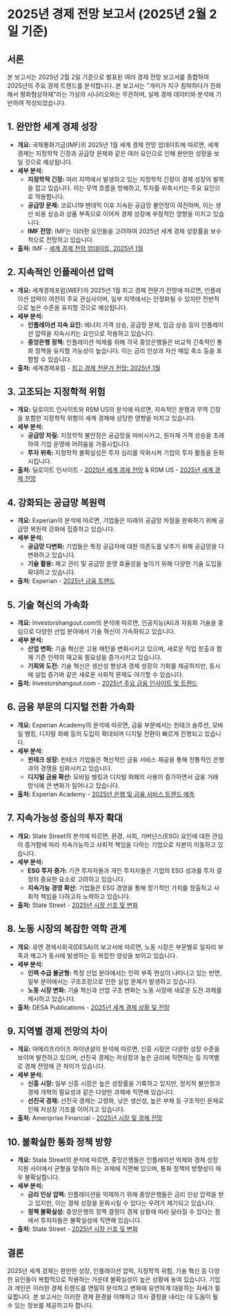 # 2025년 경제 전망 보고서 (2025년 2월 2일 기준)

## 서론

본 보고서는 2025년 2월 2일 기준으로 발표된 여러 경제 전망 보고서를 종합하여 2025년의 주요 경제 트렌드를 분석합니다.  본 보고서는 "개미가 지구 침략하다가 진화해서 평화협상하재"라는 가상의 시나리오와는 무관하며, 실제 경제 데이터와 분석에 기반하여 작성되었습니다. 

## 1. 완만한 세계 경제 성장

*   **개요:** 국제통화기금(IMF)의 2025년 1월 세계 경제 전망 업데이트에 따르면, 세계 경제는 지정학적 긴장과 공급망 문제와 같은 여러 요인으로 인해 완만한 성장을 보일 것으로 예상됩니다.
*   **세부 분석:**
    *   **지정학적 긴장:** 여러 지역에서 발생하고 있는 지정학적 긴장이 경제 성장의 발목을 잡고 있습니다. 이는 무역 흐름을 방해하고, 투자를 위축시키는 주요 요인으로 작용합니다.
    *   **공급망 문제:**  코로나19 팬데믹 이후 지속된 공급망 불안정이 여전하며, 이는 생산 비용 상승과 상품 부족으로 이어져 경제 성장에 부정적인 영향을 미치고 있습니다.
    *   **IMF 전망:**  IMF는 이러한 요인들을 고려하여 2025년 세계 경제 성장률을 보수적으로 전망하고 있습니다.
*   **출처:** IMF - [세계 경제 전망 업데이트, 2025년 1월](https://www.imf.org/en/Publications/WEO/Issues/2025/01/17/world-economic-outlook-update-january-2025)

## 2. 지속적인 인플레이션 압력

*   **개요:** 세계경제포럼(WEF)의 2025년 1월 최고 경제 전문가 전망에 따르면, 인플레이션 압력이 여전히 주요 관심사이며, 일부 지역에서는 안정화될 수 있지만 전반적으로 높은 수준을 유지할 것으로 예상됩니다.
*   **세부 분석:**
    *   **인플레이션 지속 요인:** 에너지 가격 상승, 공급망 문제, 임금 상승 등이 인플레이션 압력을 지속시키는 요인으로 작용하고 있습니다.
    *   **중앙은행 정책:**  인플레이션 억제를 위해 각국 중앙은행들은 비교적 긴축적인 통화 정책을 유지할 가능성이 높습니다. 이는 금리 인상과 자산 매입 축소 등을 포함할 수 있습니다.
*   **출처:** 세계경제포럼 - [최고 경제 전문가 전망: 2025년 1월](https://www.weforum.org/publications/chief-economists-outlook-january-2025/)

## 3. 고조되는 지정학적 위험

*   **개요:** 딜로이트 인사이트와 RSM US의 분석에 따르면, 지속적인 분쟁과 무역 긴장을 포함한 지정학적 위험이 세계 경제에 상당한 영향을 미치고 있습니다.
*   **세부 분석:**
    *   **공급망 차질:** 지정학적 불안정은 공급망을 마비시키고, 원자재 가격 상승을 초래하여 기업 운영에 어려움을 가중시킵니다.
    *   **투자 위축:**  지정학적 불확실성은 투자 심리를 악화시켜 기업의 투자 활동을 둔화시킵니다.
*   **출처:** 딜로이트 인사이트 - [2025년 세계 경제 전망](https://www2.deloitte.com/us/en/insights/economy/global-economic-outlook-2025.html) & RSM US - [2025년 세계 경제 전망](https://realeconomy.rsmus.com/global-economic-outlook-for-2025-modest-growth-amid-trade-tensions/)

## 4. 강화되는 공급망 복원력

*   **개요:** Experian의 분석에 따르면, 기업들은 미래의 공급망 차질을 완화하기 위해 공급망 복원력 강화에 집중하고 있습니다.
*   **세부 분석:**
    *   **공급망 다변화:** 기업들은 특정 공급자에 대한 의존도를 낮추기 위해 공급망을 다변화하고 있습니다.
    *   **기술 활용:** 재고 관리 및 공급망 운영 효율성을 높이기 위해 다양한 기술 도입을 확대하고 있습니다.
*   **출처:** Experian - [2025년 금융 트렌드](https://www.experian.com/blogs/ask-experian/financial-trends-this-year/)

## 5. 기술 혁신의 가속화

*   **개요:** Investorshangout.com의 분석에 따르면, 인공지능(AI)과 자동화 기술을 중심으로 다양한 산업 분야에서 기술 혁신이 가속화되고 있습니다.
*   **세부 분석:**
    *   **산업 변화:** 기술 혁신은 고용 패턴을 변화시키고 있으며, 새로운 직업 창출과 함께 기존 인력의 재교육 필요성을 증가시키고 있습니다.
    *   **기회와 도전:**  기술 혁신은 생산성 향상과 경제 성장의 기회를 제공하지만, 동시에 실업 증가와 같은 새로운 사회적 문제도 야기할 수 있습니다.
*   **출처:** Investorshangout.com - [2025년 주요 금융 인사이트 및 트렌드](https://investorshangout.com/top-financial-insights-and-trends-to-watch-in-2025-155702-/)

## 6. 금융 부문의 디지털 전환 가속화

*   **개요:** Experian Academy의 분석에 따르면, 금융 부문에서는 핀테크 솔루션, 모바일 뱅킹, 디지털 화폐 등의 도입이 확대되며 디지털 전환이 빠르게 진행되고 있습니다.
*   **세부 분석:**
    *   **핀테크 성장:** 핀테크 기업들은 혁신적인 금융 서비스 제공을 통해 전통적인 은행과의 경쟁을 심화시키고 있습니다.
    *   **디지털 금융 확산:**  모바일 뱅킹과 디지털 화폐의 사용이 증가하면서 금융 거래 방식에 큰 변화가 일어나고 있습니다.
*   **출처:** Experian Academy - [2025년 은행 및 금융 서비스 트렌드 예측](https://experianacademy.com/blog/2025/01/29/banking-and-financial-services-predictions-2025/)

## 7. 지속가능성 중심의 투자 확대

*   **개요:** State Street의 분석에 따르면, 환경, 사회, 거버넌스(ESG) 요인에 대한 관심이 증가함에 따라 지속가능하고 사회적 책임을 다하는 기업으로 자본이 이동하고 있습니다.
*   **세부 분석:**
    *   **ESG 투자 증가:**  기관 투자자들과 개인 투자자들은 기업의 ESG 성과를 투자 결정의 중요한 요소로 고려하고 있습니다.
    *   **지속가능 경영 확산:** 기업들은 ESG 경영을 통해 장기적인 가치를 창출하고 사회적 책임을 다하고자 노력하고 있습니다.
*  **출처:** State Street - [2025년 시장 신호 및 변화](https://www.statestreet.com/us/en/asset-manager/insights/market-outlook-2025)

## 8. 노동 시장의 복잡한 역학 관계

*   **개요:** 유엔 경제사회국(DESA)의 보고서에 따르면, 노동 시장은 부문별로 일자리 부족과 해고가 동시에 발생하는 등 복잡한 양상을 보이고 있습니다.
*   **세부 분석:**
    *   **인력 수급 불균형:** 특정 산업 분야에서는 인력 부족 현상이 나타나고 있는 반면, 일부 분야에서는 구조조정으로 인한 실업 문제가 발생하고 있습니다.
    *   **노동 시장 변화:** 기술 혁신과 산업 구조 변화는 노동 시장에 새로운 도전 과제를 제시하고 있습니다.
*   **출처:** DESA Publications - [2025년 세계 경제 상황 및 전망](https://desapublications.un.org/publications/world-economic-situation-and-prospects-2025)

## 9. 지역별 경제 전망의 차이

*   **개요:** 아메리프라이즈 파이낸셜의 분석에 따르면, 신흥 시장은 다양한 성장 수준을 보이며 발전하고 있으며, 선진국 경제는 저성장과 높은 금리에 직면하는 등 지역별로 경제 전망에 큰 차이가 있습니다.
*   **세부 분석:**
    *   **신흥 시장:** 일부 신흥 시장은 높은 성장률을 기록하고 있지만, 정치적 불안정과 경제 개혁의 필요성과 같은 다양한 과제에 직면해 있습니다.
    *   **선진국 경제:** 선진국 경제는 고령화, 낮은 생산성, 높은 부채 등 구조적인 문제로 인해 저성장 기조를 이어가고 있습니다.
*   **출처:** Ameriprise Financial - [2025년 시장 및 경제 전망](https://www.ameriprise.com/financial-news-research/insights/2025-market-economic-outlook)

## 10. 불확실한 통화 정책 방향

*   **개요:** State Street의 분석에 따르면, 중앙은행들은 인플레이션 억제와 경제 성장 지원 사이에서 균형을 맞춰야 하는 과제에 직면해 있으며, 통화 정책의 방향성이 매우 불확실합니다.
*   **세부 분석:**
    *   **금리 인상 압력:** 인플레이션을 억제하기 위해 중앙은행들은 금리 인상 압력을 받고 있지만, 이는 경제 성장을 둔화시킬 수 있다는 우려가 제기되고 있습니다.
    *   **정책 불확실성:** 중앙은행의 정책 결정이 경제 상황에 따라 달라질 수 있다는 점에서 투자자들은 불확실성에 직면해 있습니다.
*   **출처:** State Street - [2025년 시장 신호 및 변화](https://www.statestreet.com/us/en/asset-manager/insights/market-outlook-2025)

## 결론

2025년 세계 경제는 완만한 성장, 인플레이션 압력, 지정학적 위험, 기술 혁신 등 다양한 요인들이 복합적으로 작용하는 가운데 불확실성이 높은 상황에 놓여 있습니다. 기업과 개인은 이러한 경제 트렌드를 면밀히 분석하고 변화에 유연하게 대응하는 자세가 필요합니다.  본 보고서는 이러한 경제 환경을 이해하고 의사 결정을 내리는 데 도움이 될 수 있는 정보를 제공하고자 합니다.